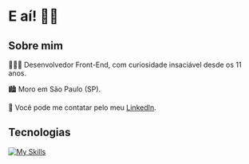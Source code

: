 # E aí! 👋🏻
## **Sobre mim**

🧑🏻‍💻 Desenvolvedor Front-End, com curiosidade insaciável desde os 11 anos.

🏙️ Moro em São Paulo (SP).

📨 Você pode me contatar pelo meu [LinkedIn](https://www.linkedin.com/in/henrique-heron/).

## **Tecnologias**

[![My Skills](https://skillicons.dev/icons?i=html,css,js,git,linux)](https://skillicons.dev)
<!--
**autotelico/autotelico** is a ✨ _special_ ✨ repository because its `README.md` (this file) appears on your GitHub profile.

Here are some ideas to get you started:

- 🔭 I’m currently working on ...
- 🌱 I’m currently learning ...
- 👯 I’m looking to collaborate on ...
- 🤔 I’m looking for help with ...
- 💬 Ask me about ...
- 📫 How to reach me: ...
- 😄 Pronouns: ...
- ⚡ Fun fact: ...
-->
